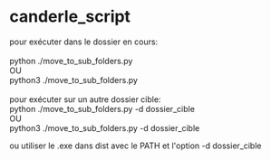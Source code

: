 # canderle_script

pour exécuter dans le dossier en cours:<br/><br/>
python ./move_to_sub_folders.py<br/>
OU<br/>
python3 ./move_to_sub_folders.py<br/>
<br/>
pour exécuter sur un autre dossier cible:<br/>
python ./move_to_sub_folders.py -d dossier_cible<br/>
OU<br/>
python3 ./move_to_sub_folders.py -d dossier_cible<br/>

ou utiliser le .exe dans dist avec le PATH et l'option -d dossier_cible
